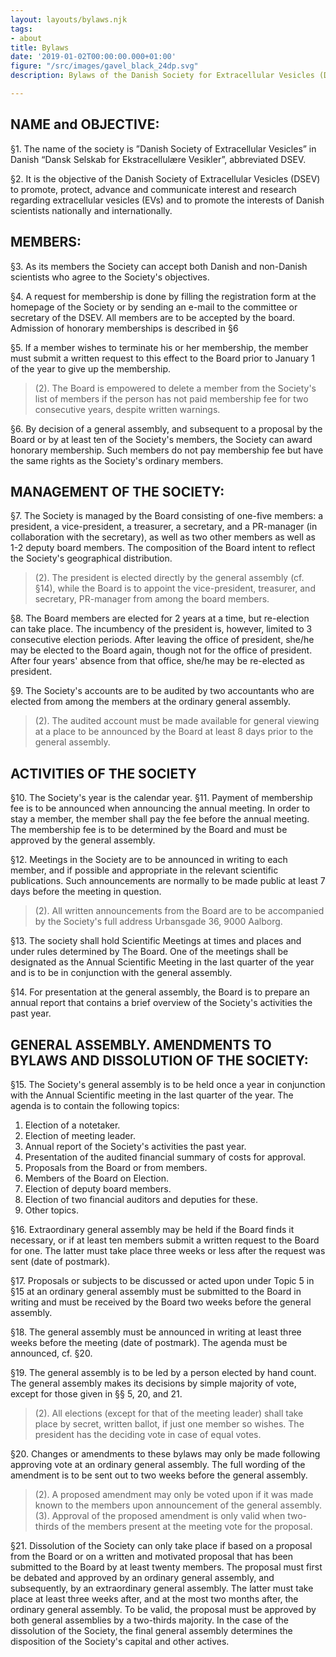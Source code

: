 ```yaml
---
layout: layouts/bylaws.njk
tags:
- about
title: Bylaws
date: '2019-01-02T00:00:00.000+01:00'
figure: "/src/images/gavel_black_24dp.svg"
description: Bylaws of the Danish Society for Extracellular Vesicles (DSEV)

---
```

## NAME and OBJECTIVE:
§1. The name of the society is ”Danish Society of Extracellular Vesicles” in Danish “Dansk Selskab for Ekstracellulære Vesikler”, abbreviated DSEV.

§2. It is the objective of the Danish Society of Extracellular Vesicles (DSEV) to promote, protect, advance and communicate interest and research regarding extracellular vesicles (EVs) and to promote the interests of Danish scientists nationally and internationally.

## MEMBERS: 
§3. As its members the Society can accept both Danish and non-Danish scientists who agree to the Society's objectives. 

§4. A request for membership is done by filling the registration form at the homepage of the Society or by sending an e-mail to the committee or secretary of the DSEV. All members are to be accepted by the board. Admission of honorary memberships is described in §6 

§5. If a member wishes to terminate his or her membership, the member must submit a written request to this effect to the Board prior to January 1 of the year to give up the membership. 
> (2). The Board is empowered to delete a member from the Society's list of members if the person has not paid membership fee for two consecutive years, despite written warnings. 

§6. By decision of a general assembly, and subsequent to a proposal by the Board or by at least ten of the Society's members, the Society can award honorary membership. Such members do not pay membership fee but have the same rights as the Society's ordinary members.

## MANAGEMENT OF THE SOCIETY: 
§7. The Society is managed by the Board consisting of one-five members: a president, a vice-president, a treasurer, a secretary, and a PR-manager (in collaboration with the secretary), as well as two other members as well as 1-2 deputy board members. The composition of the Board intent to reflect the Society's geographical distribution. 
> (2). The president is elected directly by the general assembly (cf. §14), while the Board is to appoint the vice-president, treasurer, and secretary, PR-manager from among the board members. 
 
§8. The Board members are elected for 2 years at a time, but re-election can take place. The incumbency of the president is, however, limited to 3 consecutive election periods. After leaving the office of president, she/he may be elected to the Board again, though not for the office of president. After four years' absence from that office, she/he may be re-elected as president. 

§9. The Society's accounts are to be audited by two accountants who are elected from among the members at the ordinary general assembly. 
> (2). The audited account must be made available for general viewing at a place to be announced by the Board at least 8 days prior to the general assembly.

## ACTIVITIES OF THE SOCIETY 
§10. The Society's year is the calendar year. §11. Payment of membership fee is to be announced when announcing the annual meeting. In order to stay a member, the member shall pay the fee before the annual meeting. The membership fee is to be determined by the Board and must be approved by the general assembly.

§12. Meetings in the Society are to be announced in writing to each member, and if possible and appropriate in the relevant scientific publications. Such announcements are normally to be made public at least 7 days before the meeting in question.
> (2). All written announcements from the Board are to be accompanied by the Society's full address Urbansgade 36, 9000 Aalborg.

§13. The society shall hold Scientific Meetings at times and places and under rules determined by The Board. One of the meetings shall be designated as the Annual Scientific Meeting in the last quarter of the year and is to be in conjunction with the general assembly.

§14. For presentation at the general assembly, the Board is to prepare an annual report that contains a brief overview of the Society's activities the past year. 

## GENERAL ASSEMBLY. AMENDMENTS TO BYLAWS AND DISSOLUTION OF THE SOCIETY:
§15. The Society's general assembly is to be held once a year in conjunction with the Annual Scientific meeting in the last quarter of the year. The agenda is to contain the following topics: 
1. Election of a notetaker.
2. Election of meeting leader.
3. Annual report of the Society's activities the past year.
4. Presentation of the audited financial summary of costs for approval. 
5. Proposals from the Board or from members.
6. Members of the Board on Election. 
7. Election of deputy board members. 
8. Election of two financial auditors and deputies for these. 
9. Other topics.


§16. Extraordinary general assembly may be held if the Board finds it necessary, or if at least ten members submit a written request to the Board for one. The latter must take place three weeks or less after the request was sent (date of postmark).


§17. Proposals or subjects to be discussed or acted upon under Topic 5 in §15 at an ordinary general assembly must be submitted to the Board in writing and must be received by the Board two weeks before the general assembly.


§18. The general assembly must be announced in writing at least three weeks before the meeting (date of postmark). The agenda must be announced, cf. §20.


§19. The general assembly is to be led by a person elected by hand count. The general assembly makes its decisions by simple majority of vote, except for those given in §§ 5, 20, and 21.
> (2). All elections (except for that of the meeting leader) shall take place by secret, written ballot, if just one member so wishes. The president has the deciding vote in case of equal votes.


§20. Changes or amendments to these bylaws may only be made following approving vote at an ordinary general assembly. The full wording of the amendment is to be sent out to two weeks before the general assembly.
> (2). A proposed amendment may only be voted upon if it was made known to the members upon announcement of the general assembly.
> (3). Approval of the proposed amendment is only valid when two-thirds of the members present at the meeting vote for the proposal.


§21. Dissolution of the Society can only take place if based on a proposal from the Board or on a written and motivated proposal that has been submitted to the Board by at least twenty members. The proposal must first be debated and approved by an ordinary general assembly, and subsequently, by an extraordinary general assembly. The latter must take place at least three weeks after, and at the most two months after, the ordinary general assembly. To be valid, the proposal must be approved by both general assemblies by a
two-thirds majority. In the case of the dissolution of the Society, the final general assembly determines the disposition of the Society's capital and other actives.
